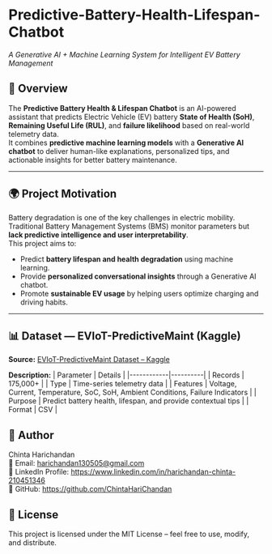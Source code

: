 # Predictive-Battery-Health-Lifespan-Chatbot
*A Generative AI + Machine Learning System for Intelligent EV Battery Management*

## 🧠 Overview
The **Predictive Battery Health & Lifespan Chatbot** is an AI-powered assistant that predicts Electric Vehicle (EV) battery **State of Health (SoH)**, **Remaining Useful Life (RUL)**, and **failure likelihood** based on real-world telemetry data.  
It combines **predictive machine learning models** with a **Generative AI chatbot** to deliver human-like explanations, personalized tips, and actionable insights for better battery maintenance.

---

## 🌍 Project Motivation
Battery degradation is one of the key challenges in electric mobility.  
Traditional Battery Management Systems (BMS) monitor parameters but **lack predictive intelligence and user interpretability**.  
This project aims to:
- Predict **battery lifespan and health degradation** using machine learning.
- Provide **personalized conversational insights** through a Generative AI chatbot.
- Promote **sustainable EV usage** by helping users optimize charging and driving habits.

---

## 📊 Dataset — EVIoT-PredictiveMaint (Kaggle)
**Source:** [EVIoT-PredictiveMaint Dataset – Kaggle]([https://www.kaggle.com/datasets/datasetengineer/eviot-predictivemaint-dataset?select=EV_Predictive_Maintenance_Dataset_15min.csv])  

**Description:**
| Parameter | Details |
|------------|----------|
| Records | 175,000+ |
| Type | Time-series telemetry data |
| Features | Voltage, Current, Temperature, SoC, SoH, Ambient Conditions, Failure Indicators |
| Purpose | Predict battery health, lifespan, and provide contextual tips |
| Format | CSV |

## 👤 Author    
Chinta Harichandan    
📧 Email: harichandan130505@gmail.com  
🔗 LinkedIn Profile: https://www.linkedin.com/in/harichandan-chinta-210451346  
📂 GitHub: https://github.com/ChintaHariChandan  

## 📜 License
This project is licensed under the MIT License – feel free to use, modify, and distribute.
